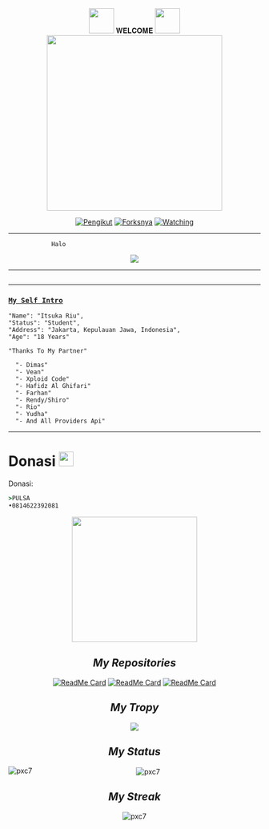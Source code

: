 <div align="center">
<img src="https://github.com/TheDudeThatCode/TheDudeThatCode/blob/master/Assets/Mario_Hello_Big.gif" width="50px"> 𝐖𝐄𝐋𝐂𝐎𝐌𝐄 <img src="https://github.com/TheDudeThatCode/TheDudeThatCode/blob/master/Assets/Mario_Hello_Big.gif" width="50px">

<img src="https://raw.githubusercontent.com/TheDudeThatCode/TheDudeThatCode/master/Assets/Developer.gif" width="350px">

<p align="center">
<a href="https://github.com/Pxc7/LoL-Bot/followers"><img title="Pengikut" src="https://img.shields.io/github/followers/Pxc7?color=blue&style=flat-square"></a>
<a href="https://github.com/Pxc7/LoL-Bot/network/members"><img title="Forksnya" src="https://img.shields.io/github/forks/Pxc7/LoL-Bot?color=red&style=flat-square"></a>
<a href="https://github.com/Arnando456/Rem/watchers"><img title="Watching" src="https://img.shields.io/github/watchers/Pxc7/LoL-Bot?label=Watchers&color=red&style=flat-square"></a>
</p>
</div>

___
```
            Halo
```
<p align="center">
 <a href="https://github.com/Pxc7"><img src="https://cardivo.vercel.app/api?name=Itsuka Riu&description=Hi,%20i%27m%20Riu,%20Let%27s%20Be%20One%20Of%20My%Friend%20🤙%20Nice%20to%20meet%20you%20👋&image=https://i.ibb.co/LSVSL9T/IMG-20210924-WA0004.jpg&usqp=CAU&backgroundColor=%23ecf0f1&whatsapp=https://wa.me/62814622392081&github=Pxc7&pattern=leaf&colorPattern=%23eaeaea" /><a>
</p>

___

```
```
___

### [`My Self Intro`](https://wa.me/62814622392081&text=Halo%20Bang.)
```
"Name": "Itsuka Riu",
"Status": "Student",
"Address": "Jakarta, Kepulauan Jawa, Indonesia",
"Age": "18 Years"
   
"Thanks To My Partner"

  "- Dimas"
  "- Vean"
  "- Xploid Code"
  "- Hafidz Al Ghifari"
  "- Farhan"
  "- Rendy/Shiro"
  "- Rio"
  "- Yudha"
  "- And All Providers Api"
```
___

# Donasi <img src="https://github.com/TheDudeThatCode/TheDudeThatCode/blob/master/Assets/coin.gif" width="29px">
Donasi:
```cmd
>PULSA
•0814622392081
```

<p align='center'>
<img src="https://i.ibb.co/xF2jSBw/IMG-20210328-WA0746.png" width=250 height="250" align="center">
<center>
</p>

## *My Repositories*

[![ReadMe Card](https://github-readme-stats.vercel.app/api/pin/?username=Pxc7&repo=LoL-Bot&theme=highcontrast)](https://github.com/Pxc7/LoL-Bot)
[![ReadMe Card](https://github-readme-stats.vercel.app/api/pin/?username=Pxc7&repo=LoL-Bot2&theme=highcontrast)](https://github.com/Pxc7/LoL-Bot2)
[![ReadMe Card](https://github-readme-stats.vercel.app/api/pin/?username=Pxc7&repo=LoL-Bot3&theme=highcontrast)](https://github.com/Pxc7/LoL-Bot3)

## *My Tropy*
![](https://github-profile-trophy.vercel.app/?username=Pxc7&row=2&column=3&layout=compact&theme=onedark)


## *My Status*
<p><img align="left" src="https://github-readme-stats.vercel.app/api/top-langs?username=pxc7&show_icons=true&locale=en&layout=compact" alt="pxc7" /> 

<p>&nbsp;<img align="center" src="https://github-readme-stats.vercel.app/api?username=pxc7&show_icons=true&locale=en" alt="pxc7" /> 

## *My Streak*
<p><img align="center" src="https://github-readme-streak-stats.herokuapp.com/?user=pxc7&" alt="pxc7" />
